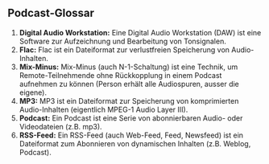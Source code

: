 ## Podcast-Glossar

1. **Digital Audio Workstation:** Eine Digital Audio Workstation (DAW) ist eine Software zur Aufzeichnung und Bearbeitung von Tonsignalen.
1. **Flac:** Flac ist ein Dateiformat zur verlustfreien Speicherung von Audio-Inhalten.
1. **Mix-Minus:** Mix-Minus (auch N-1-Schaltung) ist eine Technik, um Remote-Teilnehmende ohne Rückkopplung in einem Podcast aufnehmen zu können (Person erhält alle Audiospuren, ausser die eigene).
1. **MP3:** MP3 ist ein Dateiformat zur Speicherung von komprimierten Audio-Inhalten (eigentlich MPEG-1 Audio Layer III).
1. **Podcast:** Ein Podcast ist eine Serie von abonnierbaren Audio- oder  Videodateien (z.B. mp3).
1. **RSS-Feed:** Ein RSS-Feed (auch Web-Feed, Feed, Newsfeed) ist ein Dateiformat zum Abonnieren von dynamischen Inhalten (z.B. Weblog, Podcast).